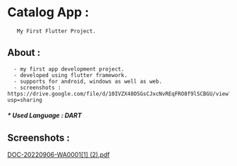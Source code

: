 
# Catalog App :
       My First Flutter Project.

## About :
      - my first app development project.
      - developed using flutter framework.
      - supports for android, windows as well as web.
      - screenshots : https://drive.google.com/file/d/10IVZX48OSGsCJxcNvREqFRO8f9lSCBGU/view?usp=sharing
##### * Used Language : DART

## Screenshots :
[DOC-20220906-WA0001[1] (2).pdf](https://github.com/Hemant777-raja/Catalog-App/files/9539868/DOC-20220906-WA0001.1.2.pdf)

   

  



